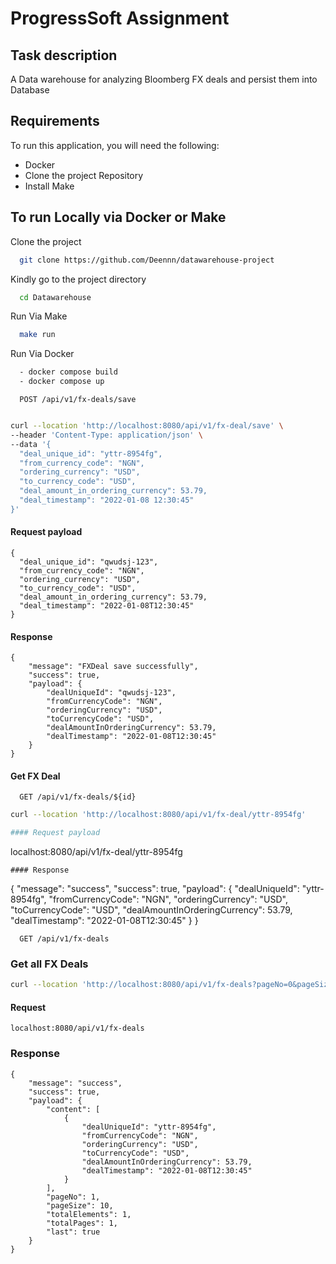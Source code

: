 
# ProgressSoft Assignment


## Task description


A Data warehouse for analyzing Bloomberg FX deals and persist them into Database

## Requirements
To run this application, you will need the following: 

- Docker
- Clone the project Repository
- Install Make


## To run Locally via Docker or Make

Clone the project

```bash
  git clone https://github.com/Deennn/datawarehouse-project
```

Kindly go to the project directory

```bash
  cd Datawarehouse
```

Run Via Make

```bash
  make run
```

Run Via Docker
```bash
  - docker compose build
  - docker compose up 
```

```http
  POST /api/v1/fx-deals/save
```

```bash

curl --location 'http://localhost:8080/api/v1/fx-deal/save' \
--header 'Content-Type: application/json' \
--data '{
  "deal_unique_id": "yttr-8954fg",
  "from_currency_code": "NGN",
  "ordering_currency": "USD",
  "to_currency_code": "USD",
  "deal_amount_in_ordering_currency": 53.79,
  "deal_timestamp": "2022-01-08 12:30:45"
}'

```
#### Request payload
```
{
  "deal_unique_id": "qwudsj-123",
  "from_currency_code": "NGN",
  "ordering_currency": "USD",
  "to_currency_code": "USD",
  "deal_amount_in_ordering_currency": 53.79,
  "deal_timestamp": "2022-01-08T12:30:45"
}
```
#### Response
```
{
    "message": "FXDeal save successfully",
    "success": true,
    "payload": {
        "dealUniqueId": "qwudsj-123",
        "fromCurrencyCode": "NGN",
        "orderingCurrency": "USD",
        "toCurrencyCode": "USD",
        "dealAmountInOrderingCurrency": 53.79,
        "dealTimestamp": "2022-01-08T12:30:45"
    }
}

```
#### Get FX Deal

```http
  GET /api/v1/fx-deals/${id}
```

```bash
curl --location 'http://localhost:8080/api/v1/fx-deal/yttr-8954fg'

#### Request payload
``` 
localhost:8080/api/v1/fx-deal/yttr-8954fg
```
#### Response
```
{
    "message": "success",
    "success": true,
    "payload": {
        "dealUniqueId": "yttr-8954fg",
        "fromCurrencyCode": "NGN",
        "orderingCurrency": "USD",
        "toCurrencyCode": "USD",
        "dealAmountInOrderingCurrency": 53.79,
        "dealTimestamp": "2022-01-08T12:30:45"
    }
}

```http
  GET /api/v1/fx-deals
```

### Get all FX Deals

```bash
curl --location 'http://localhost:8080/api/v1/fx-deals?pageNo=0&pageSize=10&sortBy=id&sortDir=asc'
```

#### Request
``` 
localhost:8080/api/v1/fx-deals
```

### Response
```
{
    "message": "success",
    "success": true,
    "payload": {
        "content": [
            {
                "dealUniqueId": "yttr-8954fg",
                "fromCurrencyCode": "NGN",
                "orderingCurrency": "USD",
                "toCurrencyCode": "USD",
                "dealAmountInOrderingCurrency": 53.79,
                "dealTimestamp": "2022-01-08T12:30:45"
            }
        ],
        "pageNo": 1,
        "pageSize": 10,
        "totalElements": 1,
        "totalPages": 1,
        "last": true
    }
}
```